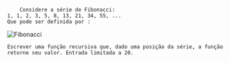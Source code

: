 		Considere a série de Fibonacci:
	1, 1, 2, 3, 5, 8, 13, 21, 34, 55, ...
	Que pode ser definida por :

![Fibonacci](https://miro.medium.com/v2/resize:fit:722/1*LCXHmBdX37y_4mC7r42VXg.png)

	Escrever uma função recursiva que, dado uma posição da série, a função retorne seu valor. Entrada limitada a 20.